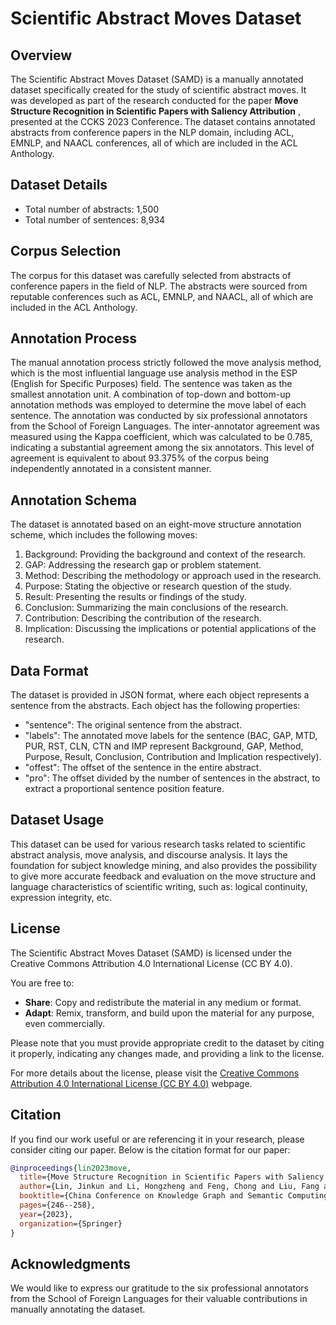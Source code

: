 # Scientific Abstract Moves Dataset


## Overview
The Scientific Abstract Moves Dataset (SAMD) is a manually annotated dataset specifically created for the study of scientific abstract moves. It was developed as part of the research conducted for the paper **Move Structure Recognition in Scientific Papers with Saliency Attribution**
, presented at the CCKS 2023 Conference. The dataset contains annotated abstracts from conference papers in the NLP domain, including ACL, EMNLP, and NAACL conferences, all of which are included in the ACL Anthology.

## Dataset Details
- Total number of abstracts: 1,500
- Total number of sentences: 8,934

## Corpus Selection
The corpus for this dataset was carefully selected from abstracts of conference papers in the field of NLP. The abstracts were sourced from reputable conferences such as ACL, EMNLP, and NAACL, all of which are included in the ACL Anthology.

## Annotation Process
The manual annotation process strictly followed the move analysis method, which is the most influential language use analysis method in the ESP (English for Specific Purposes) field. The sentence was taken as the smallest annotation unit. A combination of top-down and bottom-up annotation methods was employed to determine the move label of each sentence. The annotation was conducted by six professional annotators from the School of Foreign Languages. The inter-annotator agreement was measured using the Kappa coefficient, which was calculated to be 0.785, indicating a substantial agreement among the six annotators. This level of agreement is equivalent to about 93.375% of the corpus being independently annotated in a consistent manner.

## Annotation Schema
The dataset is annotated based on an eight-move structure annotation scheme, which includes the following moves:
1. Background: Providing the background and context of the research.
2. GAP: Addressing the research gap or problem statement.
3. Method: Describing the methodology or approach used in the research.
4. Purpose: Stating the objective or research question of the study.
5. Result: Presenting the results or findings of the study.
6. Conclusion: Summarizing the main conclusions of the research.
7. Contribution: Describing the contribution of the research.
8. Implication: Discussing the implications or potential applications of the research.

## Data Format
The dataset is provided in JSON format, where each object represents a sentence from the abstracts. Each object has the following properties:
- "sentence": The original sentence from the abstract.
- "labels": The annotated move labels for the sentence (BAC, GAP, MTD, PUR, RST, CLN, CTN and IMP represent Background, GAP, Method, Purpose, Result, Conclusion, Contribution and Implication respectively).
- "offest": The offset of the sentence in the entire abstract.
- "pro": The offset divided by the number of sentences in the abstract, to extract a proportional sentence position feature.

## Dataset Usage
This dataset can be used for various research tasks related to scientific abstract analysis, move analysis, and discourse analysis. It lays the foundation for subject knowledge mining, and also provides the possibility to give more accurate feedback and evaluation on the move structure and language characteristics of scientific writing, such as: logical continuity, expression integrity, etc.

## License
The Scientific Abstract Moves Dataset (SAMD) is licensed under the Creative Commons Attribution 4.0 International License (CC BY 4.0).

You are free to:

- **Share**: Copy and redistribute the material in any medium or format.
- **Adapt**: Remix, transform, and build upon the material for any purpose, even commercially.

Please note that you must provide appropriate credit to the dataset by citing it properly, indicating any changes made, and providing a link to the license.

For more details about the license, please visit the [Creative Commons Attribution 4.0 International License (CC BY 4.0)](https://creativecommons.org/licenses/by/4.0/) webpage.


## Citation
If you find our work useful or are referencing it in your research, please consider citing our paper. Below is the citation format for our paper:

```bibtex
@inproceedings{lin2023move,
  title={Move Structure Recognition in Scientific Papers with Saliency Attribution},
  author={Lin, Jinkun and Li, Hongzheng and Feng, Chong and Liu, Fang and Shi, Ge and Lei, Lei and Lv, Xing and Wang, Ruojin and Mei, Yangguang and Xu, Lingnan},
  booktitle={China Conference on Knowledge Graph and Semantic Computing},
  pages={246--258},
  year={2023},
  organization={Springer}
}
```

## Acknowledgments
We would like to express our gratitude to the six professional annotators from the School of Foreign Languages for their valuable contributions in manually annotating the dataset.


